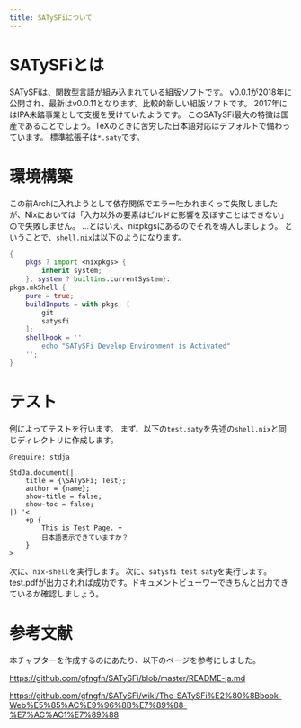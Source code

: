 ```yaml
---
title: SATySFiについて
---
```


# SATySFiとは

SATySFiは、関数型言語が組み込まれている組版ソフトです。
v0.0.1が2018年に公開され、最新はv0.0.11となります。比較的新しい組版ソフトです。
2017年にはIPA未踏事業として支援を受けていたようです。
このSATySFi最大の特徴は国産であることでしょう。TeXのときに苦労した日本語対応はデフォルトで備わっています。
標準拡張子は`*.saty`です。

# 環境構築

この前Archに入れようとして依存関係でエラー吐かれまくって失敗しましたが、Nixにおいては「入力以外の要素はビルドに影響を及ぼすことはできない」ので失敗しません。
...とはいえ、nixpkgsにあるのでそれを導入しましょう。
ということで、`shell.nix`は以下のようになります。

```nix:shell.nix
{ 
	pkgs ? import <nixpkgs> {
		inherit system;
	}, system ? builtins.currentSystem}:
pkgs.mkShell {
	pure = true;
	buildInputs = with pkgs; [
		git
		satysfi
	];
	shellHook = ''
		echo "SATySFi Develop Environment is Activated"
	'';
}
```

# テスト

例によってテストを行います。
まず、以下の`test.saty`を先述の`shell.nix`と同じディレクトリに作成します。

```satysfi:test.saty
@require: stdja

StdJa.document(|
	title = {\SATySFi; Test};
	author = {name};
	show-title = false;
	show-toc = false;
|) '<
	+p {
		This is Test Page. + 
		日本語表示できていますか？
	}
>
```

次に、`nix-shell`を実行します。
次に、`satysfi test.saty`を実行します。
test.pdfが出力されれば成功です。ドキュメントビューワーできちんと出力できているか確認しましょう。

# 参考文献

本チャプターを作成するのにあたり、以下のページを参考にしました。

https://github.com/gfngfn/SATySFi/blob/master/README-ja.md

https://github.com/gfngfn/SATySFi/wiki/The-SATySFi%E2%80%8Bbook-Web%E5%85%AC%E9%96%8B%E7%89%88-%E7%AC%AC1%E7%89%88



